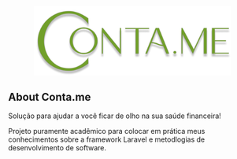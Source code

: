 <p align="center"><a href="" target="_blank"><img src="https://raw.githubusercontent.com/nomarine/conta.me/master/logo-contame.png" width="400"></a></p>

## About Conta.me

Solução para ajudar a você ficar de olho na sua saúde financeira!

Projeto puramente acadêmico para colocar em prática meus conhecimentos sobre a framework Laravel e metodlogias de desenvolvimento de software.
